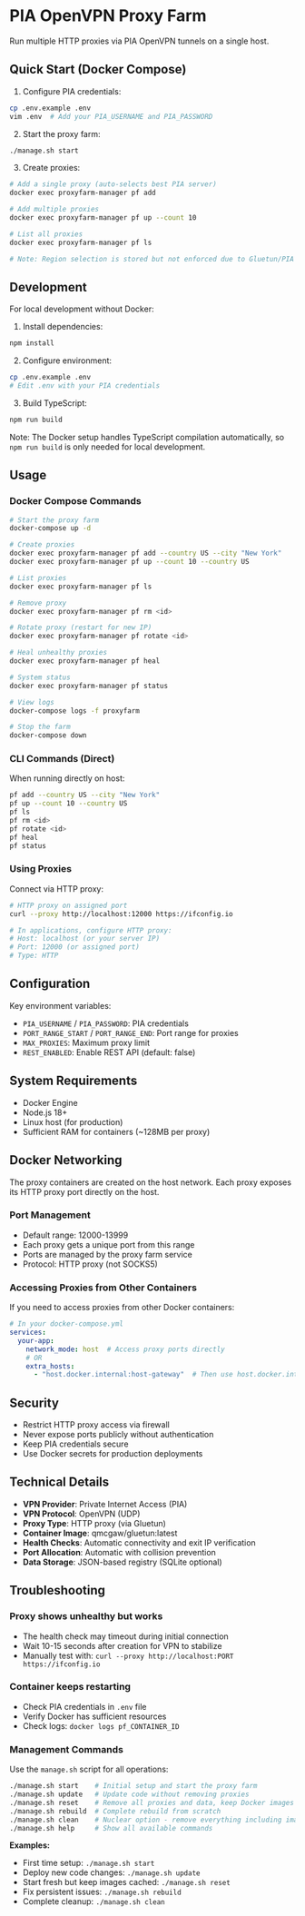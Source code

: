 # PIA OpenVPN Proxy Farm

Run multiple HTTP proxies via PIA OpenVPN tunnels on a single host.

## Quick Start (Docker Compose)

1. Configure PIA credentials:
```bash
cp .env.example .env
vim .env  # Add your PIA_USERNAME and PIA_PASSWORD
```

2. Start the proxy farm:
```bash
./manage.sh start
```

3. Create proxies:
```bash
# Add a single proxy (auto-selects best PIA server)
docker exec proxyfarm-manager pf add

# Add multiple proxies
docker exec proxyfarm-manager pf up --count 10

# List all proxies
docker exec proxyfarm-manager pf ls

# Note: Region selection is stored but not enforced due to Gluetun/PIA limitations
```

## Development

For local development without Docker:

1. Install dependencies:
```bash
npm install
```

2. Configure environment:
```bash
cp .env.example .env
# Edit .env with your PIA credentials
```

3. Build TypeScript:
```bash
npm run build
```

Note: The Docker setup handles TypeScript compilation automatically, so `npm run build` is only needed for local development.

## Usage

### Docker Compose Commands

```bash
# Start the proxy farm
docker-compose up -d

# Create proxies
docker exec proxyfarm-manager pf add --country US --city "New York"
docker exec proxyfarm-manager pf up --count 10 --country US

# List proxies
docker exec proxyfarm-manager pf ls

# Remove proxy
docker exec proxyfarm-manager pf rm <id>

# Rotate proxy (restart for new IP)
docker exec proxyfarm-manager pf rotate <id>

# Heal unhealthy proxies
docker exec proxyfarm-manager pf heal

# System status
docker exec proxyfarm-manager pf status

# View logs
docker-compose logs -f proxyfarm

# Stop the farm
docker-compose down
```

### CLI Commands (Direct)

When running directly on host:
```bash
pf add --country US --city "New York"
pf up --count 10 --country US
pf ls
pf rm <id>
pf rotate <id>
pf heal
pf status
```

### Using Proxies

Connect via HTTP proxy:
```bash
# HTTP proxy on assigned port
curl --proxy http://localhost:12000 https://ifconfig.io

# In applications, configure HTTP proxy:
# Host: localhost (or your server IP)
# Port: 12000 (or assigned port)
# Type: HTTP
```

## Configuration

Key environment variables:
- `PIA_USERNAME` / `PIA_PASSWORD`: PIA credentials
- `PORT_RANGE_START` / `PORT_RANGE_END`: Port range for proxies
- `MAX_PROXIES`: Maximum proxy limit
- `REST_ENABLED`: Enable REST API (default: false)

## System Requirements

- Docker Engine
- Node.js 18+
- Linux host (for production)
- Sufficient RAM for containers (~128MB per proxy)

## Docker Networking

The proxy containers are created on the host network. Each proxy exposes its HTTP proxy port directly on the host.

### Port Management
- Default range: 12000-13999
- Each proxy gets a unique port from this range
- Ports are managed by the proxy farm service
- Protocol: HTTP proxy (not SOCKS5)

### Accessing Proxies from Other Containers

If you need to access proxies from other Docker containers:

```yaml
# In your docker-compose.yml
services:
  your-app:
    network_mode: host  # Access proxy ports directly
    # OR
    extra_hosts:
      - "host.docker.internal:host-gateway"  # Then use host.docker.internal:12000
```

## Security

- Restrict HTTP proxy access via firewall
- Never expose ports publicly without authentication
- Keep PIA credentials secure
- Use Docker secrets for production deployments

## Technical Details

- **VPN Provider**: Private Internet Access (PIA)
- **VPN Protocol**: OpenVPN (UDP)
- **Proxy Type**: HTTP proxy (via Gluetun)
- **Container Image**: qmcgaw/gluetun:latest
- **Health Checks**: Automatic connectivity and exit IP verification
- **Port Allocation**: Automatic with collision prevention
- **Data Storage**: JSON-based registry (SQLite optional)

## Troubleshooting

### Proxy shows unhealthy but works
- The health check may timeout during initial connection
- Wait 10-15 seconds after creation for VPN to stabilize
- Manually test with: `curl --proxy http://localhost:PORT https://ifconfig.io`

### Container keeps restarting
- Check PIA credentials in `.env` file
- Verify Docker has sufficient resources
- Check logs: `docker logs pf_CONTAINER_ID`

### Management Commands

Use the `manage.sh` script for all operations:

```bash
./manage.sh start    # Initial setup and start the proxy farm
./manage.sh update   # Update code without removing proxies
./manage.sh reset    # Remove all proxies and data, keep Docker images
./manage.sh rebuild  # Complete rebuild from scratch
./manage.sh clean    # Nuclear option - remove everything including images
./manage.sh help     # Show all available commands
```

**Examples:**
- First time setup: `./manage.sh start`
- Deploy new code changes: `./manage.sh update`
- Start fresh but keep images cached: `./manage.sh reset`
- Fix persistent issues: `./manage.sh rebuild`
- Complete cleanup: `./manage.sh clean`